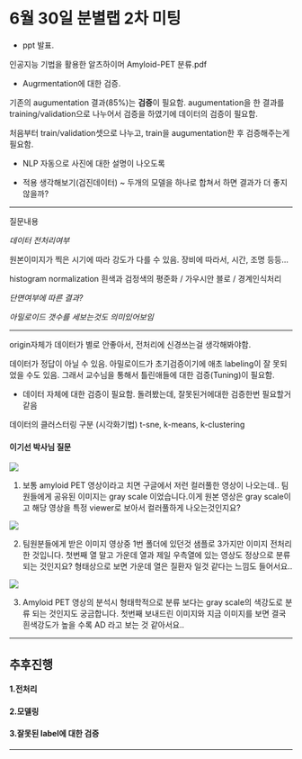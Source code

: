 # 6월 30일 분별랩 2차 미팅



- ppt 발표.

인공지능 기법을 활용한 알츠하이머  Amyloid-PET 분류.pdf


- Augrmentation에 대한 검증.

기존의 augumentation 결과(85%)는 **검증**이 필요함. augumentation을 한 결과를 training/validation으로 나누어서 검증을 하였기에 데이터의 검증이 필요함.


처음부터 train/validation셋으로 나누고, train을 augumentation한 후 검증해주는게 필요함.

 


- NLP 자동으로 사진에 대한 설명이 나오도록



- 적용 생각해보기(검진데이터) ~ 두개의 모델을 하나로 합쳐서 하면 결과가 더 좋지 않을까? 


---


질문내용



*데이터 전처리여부*



원본이미지가 찍은 시기에 따라 강도가 다를 수 있음. 장비에 따라서, 시간, 조명 등등...





histogram normalization 흰색과 검정색의 평준화 / 가우시안 블로 / 경계인식처리





*단면여부에 따른 결과?*



*아밀로이드 갯수를 세보는것도 의미있어보임*



---



origin자체가 데이터가 별로 안좋아서, 전처리에 신경쓰는걸 생각해봐야함.





데이터가 정답이 아닐 수 있음. 아밀로이드가 초기검증이기에 애초 labeling이 잘 못되었을 수도 있음. 그래서 교수님을 통해서 틀린애들에 대한 검증(Tuning)이 필요함.



- 데이터 자체에 대한 검증이 필요함. 돌려봤는데, 잘못된거에대한 검증한번 필요할거같음

데이터의 클러스터링 구분 (시각화기법) t-sne, k-means, k-clustering




#### 이기선 박사님 질문



![](https://github.com/choco9966/Alzheimer-Lab/blob/master/0630%EB%AF%B8%ED%8C%85/image/1.png)



1. 보통 amyloid PET 영상이라고 치면 구글에서 저런 컬러풀한 영상이 나오는데.. 팀원들에게 공유된 이미지는 gray scale 이었습니다.이게 원본 영상은 gray scale이고 해당 영상을 특정 viewer로 보아서 컬러풀하게 나오는것인지요?



![](https://github.com/choco9966/Alzheimer-Lab/blob/master/0630%EB%AF%B8%ED%8C%85/image/2.png)



2. 팀원분들에게 받은 이미지 영상중 1번 폴더에 있던것 샘플로 3가지만 이미지 전처리 한 것입니다. 첫번째 열 말고 가운데 열과 제일 우측열에 있는 영상도 정상으로 분류 되는 것인지요? 형태상으로 보면 가운데 열은 질환자 일것 같다는 느낌도 들어서요..



![](https://github.com/choco9966/Alzheimer-Lab/blob/master/0630%EB%AF%B8%ED%8C%85/image/3.png)



3. Amyloid PET 영상의 분석시 형태학적으로 분류 보다는 gray scale의 색강도로 분류 되는 것인지도 궁금합니다. 첫번째 보내드린 이미지와 지금 이미지를 보면 결국 흰색강도가 높을 수록 AD 라고 보는 것 같아서요.. 



---



## 추후진행



#### 1.전처리



#### 2.모델링



#### 3.잘못된 label에 대한 검증



---

